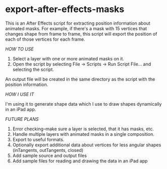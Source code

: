export-after-effects-masks
==========================

This is an After Effects script for extracting position information about animated masks. For example, if there's a mask with 15 vertices that changes shape from frame to frame, this script will export the position of each of those vertices for each frame.

_HOW TO USE_

1. Select a layer with one or more animated masks on it.
2. Open the script by selecting File -> Scripts -> Run Script File... and selecting the script.

An output file will be created in the same directory as the script with the position information.

_HOW I USE IT_

I'm using it to generate shape data which I use to draw shapes dynamically in an iPad app.

_FUTURE PLANS_

1. Error checking–make sure a layer is selected, that it has masks, etc.
2. Handle multiple layers with animated masks in a single composition.
3. Export to useful formats.
4. Optionally export additional data about vertices for less angular shapes (inTangents, outTangents, closed)
5. Add sample source and output files
6. Add sample files for reading and drawing the data in an iPad app
